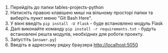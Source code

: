 
1. Перейдіть до папки 
tables-projects-python
2. Натисніть правою клавішею миші на вільному просторі папки та виберіть пункт меню "Git Bash Here".
3. У вікні введіть `pip install -U Flask` - буде встановлено модуль Flask
4. Далі виконайте команду `pip install -r requirements.txt` - будуть встановлені решта модулів, необхідних для роботи проекту.
5. Запустіть (`answer.py`)
6. Введіть в адресному рядку браузера [http://localhost:5050](http://localhost:5050)
